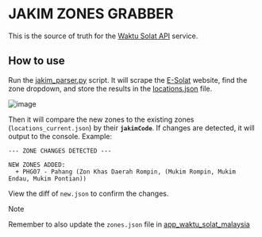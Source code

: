 # JAKIM ZONES GRABBER

This is the source of truth for the [Waktu Solat API](https://api.waktusolat.app/locations) service.

## How to use

Run the [jakim_parser.py](/jakim_parser.py) script. It will scrape the [E-Solat](https://www.e-solat.gov.my/) website, find the zone dropdown, and store the results in the [locations.json](/locations.json) file.

![image](https://github.com/user-attachments/assets/940db694-5b52-4578-b900-3e4859660046)

Then it will compare the new zones to the existing zones (`locations_current.json`) by their **`jakimCode`**. If changes are detected, it will output to the console. Example:

```
--- ZONE CHANGES DETECTED ---

NEW ZONES ADDED:
  + PHG07 - Pahang (Zon Khas Daerah Rompin, (Mukim Rompin, Mukim Endau, Mukim Pontian))
```

View the diff of `new.json` to confirm the changes.

> [!NOTE]
> Remember to also update the `zones.json` file in [app_waktu_solat_malaysia](https://github.com/mptwaktusolat/app_waktu_solat_malaysia/blob/master/assets/json/zones.json)
